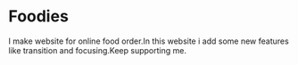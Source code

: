 # Foodies
I make website for online food order.In this website i add some new features like transition and focusing.Keep supporting me.
